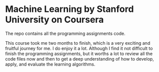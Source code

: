# Machine Learning by Stanford University on Coursera

The repo contains all the programming assignments code. 

This course took me two months to finish, which is a very exciting and fruitful journey for me. I do enjoy it a lot. Although I find it 
not difficult to finish the programming assignments, but it worths a lot to review all the code files now and then to get a deep understanding
of how to develop, apply, and evaluate the learning algorithms. 

